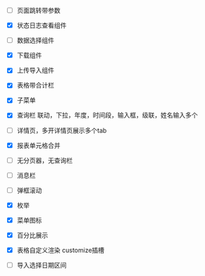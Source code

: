 - [ ] 页面跳转带参数
- [x] 状态日志查看组件
- [ ]  数据选择组件
- [x] 下载组件
- [x] 上传导入组件
- [x] 表格带合计栏


- [x] 子菜单

- [x] 查询栏 联动，下拉，年度，时间段，输入框，级联，姓名输入多个

- [ ] 详情页，多开详情页展示多个tab

- [x] 报表单元格合并

- [ ] 无分页器，无查询栏

- [ ] 消息栏

- [ ] 弹框滚动

- [x] 枚举

- [x] 菜单图标

- [x] 百分比展示

- [x] 表格自定义渲染 customize插槽

- [ ] 导入选择日期区间